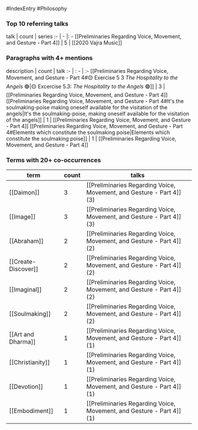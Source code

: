 #IndexEntry #Philosophy

### Top 10 referring talks
talk | count | series
:- | - |: -
[[Preliminaries Regarding Voice, Movement, and Gesture - Part 4]] | 5 | [[2020 Vajra Music]]

### Paragraphs with 4+ mentions
description | count | talk
:- | : - | :-
[[Preliminaries Regarding Voice, Movement, and Gesture - Part 4#🟡 Exercise 5 3 _The Hospitality to the Angels_ 🟢\|🟡 Excercise 5.3: _The Hospitality to the Angels_ 🟢]] | 3 | [[Preliminaries Regarding Voice, Movement, and Gesture - Part 4]]
[[Preliminaries Regarding Voice, Movement, and Gesture - Part 4#It's the soulmaking-poise making oneself available for the visitation of the angels\|It's the soulmaking-poise, making oneself available for the visitation of the angels]] | 1 | [[Preliminaries Regarding Voice, Movement, and Gesture - Part 4]]
[[Preliminaries Regarding Voice, Movement, and Gesture - Part 4#Elements which constitute the soulmaking poise\|Elements which constitute the soulmaking poise]] | 1 | [[Preliminaries Regarding Voice, Movement, and Gesture - Part 4]]

### Terms with 20+ co-occurrences
term | count | talks
-|-|-
[[Daimon]] | 3 | <span class="counts">[[Preliminaries Regarding Voice, Movement, and Gesture - Part 4]] (3)</span> 
[[Image]] | 3 | <span class="counts">[[Preliminaries Regarding Voice, Movement, and Gesture - Part 4]] (3)</span> 
[[Abraham]] | 2 | <span class="counts">[[Preliminaries Regarding Voice, Movement, and Gesture - Part 4]] (2)</span> 
[[Create-Discover]] | 2 | <span class="counts">[[Preliminaries Regarding Voice, Movement, and Gesture - Part 4]] (2)</span> 
[[Imaginal]] | 2 | <span class="counts">[[Preliminaries Regarding Voice, Movement, and Gesture - Part 4]] (2)</span> 
[[Soulmaking]] | 2 | <span class="counts">[[Preliminaries Regarding Voice, Movement, and Gesture - Part 4]] (2)</span> 
[[Art and Dharma]] | 1 | <span class="counts">[[Preliminaries Regarding Voice, Movement, and Gesture - Part 4]] (1)</span> 
[[Christianity]] | 1 | <span class="counts">[[Preliminaries Regarding Voice, Movement, and Gesture - Part 4]] (1)</span> 
[[Devotion]] | 1 | <span class="counts">[[Preliminaries Regarding Voice, Movement, and Gesture - Part 4]] (1)</span> 
[[Embodiment]] | 1 | <span class="counts">[[Preliminaries Regarding Voice, Movement, and Gesture - Part 4]] (1)</span> 

